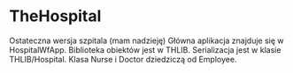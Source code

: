 # TheHospital
Ostateczna wersja szpitala (mam nadzieję)
Główna aplikacja znajduje się w HospitalWfApp.
Biblioteka obiektów jest w THLIB.
Serializacja jest w klasie THLIB/Hospital.
Klasa Nurse i Doctor dziedziczą od Employee.
